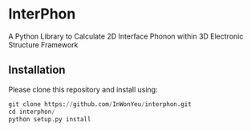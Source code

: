# InterPhon

A Python Library to Calculate 2D Interface Phonon within 3D Electronic Structure Framework

## Installation

Please clone this repository and install using:

```python
git clone https://github.com/InWonYeu/interphon.git
cd interphon/
python setup.py install
```
